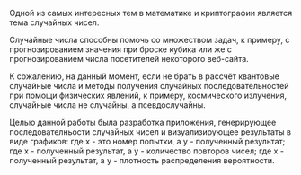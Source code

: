 Одной из самых интересных тем в математике и криптографии является тема случайных чисел.

Случайные числа способны помочь со множеством задач, к примеру, с прогнозированием значения при броске кубика или же с прогнозированием числа посетителей некоторого веб-сайта.

К сожалению, на данный момент, если не брать в рассчёт квантовые случайные числа и методы получения случайных последовательностей при помощи физических явлений, к примеру, космического излучения, случайные числа не случайны, а псевдослучайны.

Целью данной работы была разработка приложения, генерирующее последователньости случайных чисел и визуализирующее результаты в виде графиков:
где x - это номер попытки, а y - полученный результат;
где x - полученный результат, a y - количество повторов чисел;
где x - полученный результат, a y - плотность распределения вероятности.

